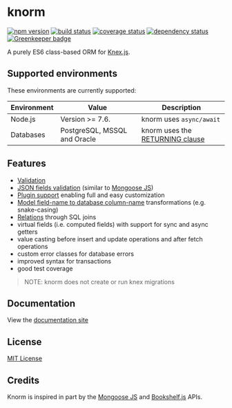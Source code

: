 # knorm

[![npm version](https://badge.fury.io/js/knorm.svg)](http://badge.fury.io/js/knorm)
[![build status](https://travis-ci.org/joelmukuthu/knorm.svg?branch=master)](https://travis-ci.org/joelmukuthu/knorm)
[![coverage status](https://coveralls.io/repos/github/joelmukuthu/knorm/badge.svg?branch=master)](https://coveralls.io/github/joelmukuthu/knorm?branch=master)
[![dependency status](https://david-dm.org/joelmukuthu/knorm.svg)](https://david-dm.org/joelmukuthu/knorm)
[![Greenkeeper badge](https://badges.greenkeeper.io/joelmukuthu/knorm.svg)](https://greenkeeper.io/)

A purely ES6 class-based ORM for [Knex.js](http://knexjs.org).

## Supported environments

These environments are currently supported:

| Environment | Value | Description                                        |
| ----------- | ---- | --------------------------------------------------- |
| Node.js     | Version >= 7.6. | knorm uses `async/await` |
| Databases   | PostgreSQL, MSSQL and Oracle | knorm uses the [RETURNING clause](http://knexjs.org/#Builder-returning) |

## Features

- [Validation](https://joelmukuthu.github.io/knorm/#/guides/validation)
- [JSON fields validation](https://joelmukuthu.github.io/knorm/#/guides/validation?id=json-validation) (similar to [Mongoose JS](http://mongoosejs.com/))
- [Plugin support](https://joelmukuthu.github.io/knorm/#/guides/plugins)
enabling full and easy customization
- [Model field-name to database column-name](https://joelmukuthu.github.io/knorm/#/api/knorm?id=options) transformations (e.g. snake-casing)
- [Relations](https://joelmukuthu.github.io/knorm/#/guides/relations) through SQL joins
- virtual fields (i.e. computed fields) with support for sync and async getters
- value casting before insert and update operations and after fetch operations
- custom error classes for database errors
- improved syntax for transactions
- good test coverage

> NOTE: knorm does not create or run knex migrations

## Documentation

View the [documentation site](https://joelmukuthu.github.io/knorm/)

## License

[MIT License](./LICENSE.md)

## Credits

Knorm is inspired in part by the [Mongoose JS](http://mongoosejs.com/) and
[Bookshelf.js](http://bookshelfjs.org/) APIs.
